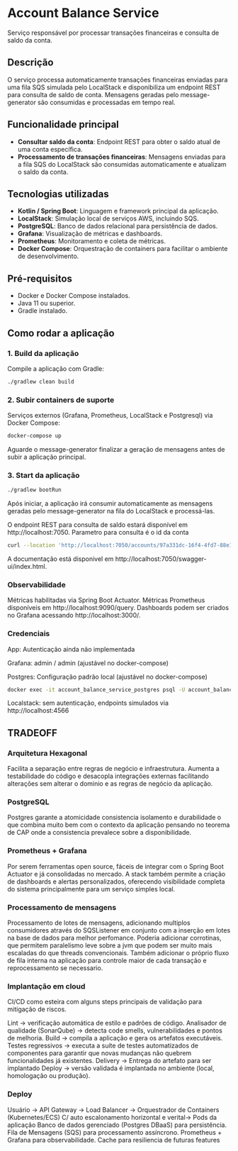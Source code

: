 # Account Balance Service

Serviço responsável por processar transações financeiras e consulta de saldo da conta.

## Descrição

O serviço processa automaticamente transações financeiras enviadas para uma fila SQS simulada pelo LocalStack e disponibiliza um endpoint REST para consulta de saldo de conta. Mensagens geradas pelo message-generator são consumidas e processadas em tempo real.

## Funcionalidade principal

- **Consultar saldo da conta**: Endpoint REST para obter o saldo atual de uma conta específica.
- **Processamento de transações financeiras**: Mensagens enviadas para a fila SQS do LocalStack são consumidas automaticamente e atualizam o saldo da conta.

## Tecnologias utilizadas

- **Kotlin / Spring Boot**: Linguagem e framework principal da aplicação.
- **LocalStack**: Simulação local de serviços AWS, incluindo SQS.
- **PostgreSQL**: Banco de dados relacional para persistência de dados.
- **Grafana**: Visualização de métricas e dashboards.
- **Prometheus**: Monitoramento e coleta de métricas.
- **Docker Compose**: Orquestração de containers para facilitar o ambiente de desenvolvimento.

## Pré-requisitos

- Docker e Docker Compose instalados.
- Java 11 ou superior.
- Gradle instalado.

## Como rodar a aplicação

### 1. Build da aplicação

Compile a aplicação com Gradle:

```bash
./gradlew clean build
```

### 2. Subir containers de suporte

Serviços externos (Grafana, Prometheus, LocalStack e Postgresql) via Docker Compose:

```bash
docker-compose up
```
Aguarde o message-generator finalizar a geração de mensagens antes de subir a aplicação principal.


### 3. Start da aplicação

```bash
./gradlew bootRun
```

Após iniciar, a aplicação irá consumir automaticamente as mensagens geradas pelo message-generator na fila do LocalStack e processá-las.

O endpoint REST para consulta de saldo estará disponível em http://localhost:7050. Parametro para consulta é o id da conta
```bash
curl --location 'http://localhost:7050/accounts/97a331dc-16f4-4fd7-88e1-923d1d216eb4/balance'
```

A documentação está disponivel em http://localhost:7050/swagger-ui/index.html.

### Observabilidade

Métricas habilitadas via Spring Boot Actuator.
Métricas Prometheus disponíveis em http://localhost:9090/query.
Dashboards podem ser criados no Grafana acessando http://localhost:3000/.

### Credenciais
App: Autenticação ainda não implementada

Grafana: admin / admin (ajustável no docker-compose)

Postgres: Configuração padrão local (ajustável no docker-compose)

```bash
docker exec -it account_balance_service_postgres psql -U account_balance_service -d account_balance_service
```

Localstack: sem autenticação, endpoints simulados via http://localhost:4566

## TRADEOFF

### Arquitetura Hexagonal

Facilita a separação entre regras de negócio e infraestrutura.
Aumenta a testabilidade do código e desacopla integrações externas 
facilitando alterações sem alterar o dominio e as regras de negócio da aplicação.

### PostgreSQL

Postgres garante a atomicidade consistencia isolamento e durabilidade o que combina muito bem
com o contexto da aplicação pensando no teorema de CAP onde a consistencia prevalece sobre a disponibilidade.

### Prometheus + Grafana

Por serem ferramentas open source, fáceis de integrar com o Spring Boot Actuator e já consolidadas no mercado. 
A stack também permite a criação de dashboards e alertas personalizados, oferecendo visibilidade completa do sistema principalmente para um serviço simples local.

### Processamento de mensagens

Processamento de lotes de mensagens, adicionando multiplos consumidores através do SQSListener em conjunto com a inserção em lotes na base de dados para melhor perfomance.
Poderia adicionar corrotinas, que permitem paralelismo leve sobre a jvm que podem ser muito mais escaladas do que threads convencionais.
Também adicionar o próprio fluxo de fila interna na aplicação para controle maior de cada transação e reprocessamento se necessario.

### Implantação em cloud

CI/CD como esteira com alguns steps principais de validação para mitigação de riscos.

Lint → verificação automática de estilo e padrões de código.
Analisador de qualidade (SonarQube) → detecta code smells, vulnerabilidades e pontos de melhoria.
Build → compila a aplicação e gera os artefatos executáveis.
Testes regressivos → executa a suíte de testes automatizados de componentes para garantir que novas mudanças não quebrem funcionalidades já existentes.
Delivery -> Entrega do artefato para ser implantado
Deploy → versão validada é implantada no ambiente (local, homologação ou produção).

### Deploy

Usuário → API Gateway → Load Balancer → Orquestrador de Containers (Kubernetes/ECS) C/ auto escalonamento horizontal e verital→ Pods da aplicação
Banco de dados gerenciado (Postgres DBaaS) para persistência.
Fila de Mensagens (SQS) para processamento assíncrono.
Prometheus + Grafana para observabilidade.
Cache para resiliencia de futuras features